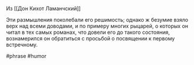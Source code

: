 Из [[Дон Кихот Ламанчский]]

Эти размышления поколебали его решимость; однако ж безумие взяло верх над всеми доводами, и по примеру многих рыцарей, о которых он читал в тех самых романах, что довели его до такого состояния, вознамерился он обратиться с просьбой о посвящении к первому встречному.

#phrase #humor
